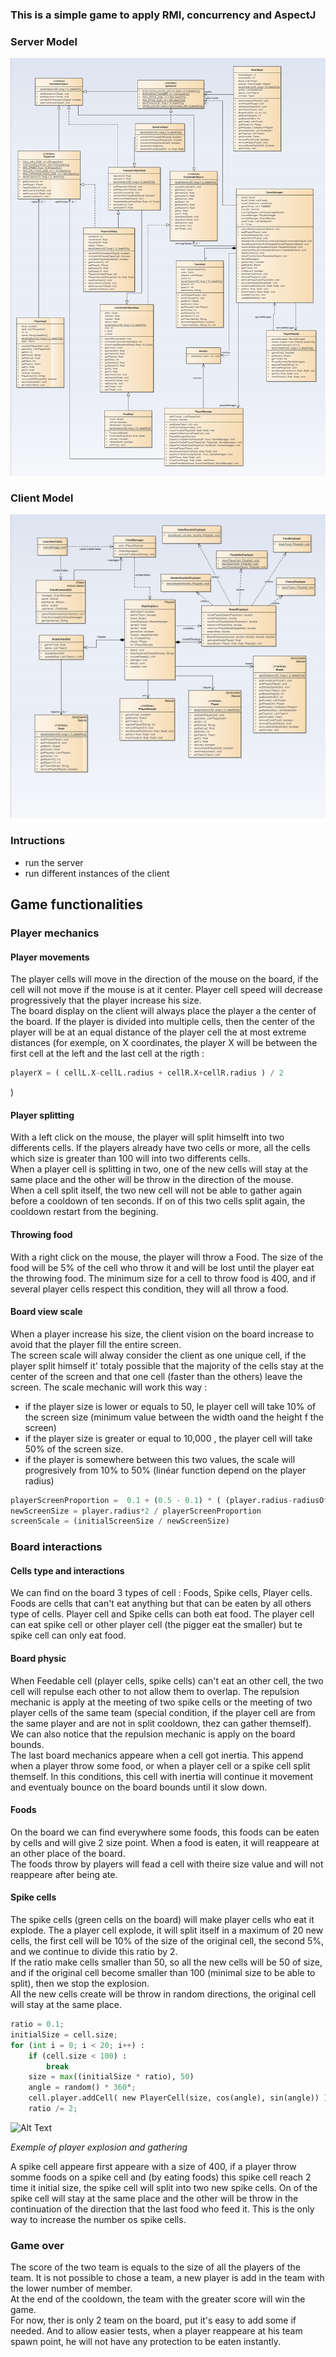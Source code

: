 ### This is a simple game to apply RMI, concurrency and AspectJ



### Server Model

<img src="assets/ServerModel.png">

### Client Model

<img src="assets/ClientModel.png">


### Intructions
- run the server
- run different instances of the client

## Game functionalities

### Player mechanics

#### Player movements

The player cells will move in the direction of the mouse on the board, if the cell will not move if the mouse is at it center. Player cell speed will decrease progressively that the player increase his size.  
The board display on the client will always place the player a the center of the board. If the player is divided into multiple cells, then the center of the player will be at an equal distance of the player cell the at most extreme distances (for exemple, on X coordinates, the player X will be between the first cell at the left and the last cell at the rigth :
```python
playerX = ( cellL.X-cellL.radius + cellR.X+cellR.radius ) / 2
```
)

#### Player splitting

With a left click on the mouse, the player will split himselft into two differents cells. If the players already have two cells or more, all the cells which size is greater than 100 will into two differents cells.  
When a player cell is splitting in two, one of the new cells will stay at the same place and the other will be throw in the direction of the mouse.  
When a cell split itself, the two new cell will not be able to gather again before a cooldown of ten seconds. If on of this two cells split again, the cooldown restart from the begining.

#### Throwing food

With a right click on the mouse, the player will throw a Food. The size of the food will be 5% of the cell who throw it and will be lost until the player eat the throwing food. The minimum size for a cell to throw food is 400, and if several player cells respect this condition, they will all throw a food.

#### Board view scale

When a player increase his size, the client vision on the board increase to avoid that the player fill the entire screen.  
The screen scale will alway consider the client as one unique cell, if the player split himself it' totaly possible that the majority of the cells stay at the center of the screen and that one cell (faster than the others) leave the screen.
The scale mechanic will work this way :
- if the player size is lower or equals to 50, le player cell will take 10% of the screen size (minimum value between the width oand the height f the screen)
- if the player size is greater or equal to 10,000 , the player cell will take 50% of the screen size.
- if the player is somewhere between this two values, the scale will progresively from 10% to 50% (linéar function depend on the player radius)  
```python
playerScreenProportion =  0.1 + (0.5 - 0.1) * ( (player.radius-radiusOf(50)) / radiusOf(10000))
newScreenSize = player.radius*2 / playerScreenProportion
screenScale = (initialScreenSize / newScreenSize)
```

### Board interactions

#### Cells type and interactions

We can find on the board 3 types of cell : Foods, Spike cells, Player cells.
Foods are cells that can't eat anything but that can be eaten by all others type of cells.
Player cell and Spike cells can both eat food. The player cell can eat spike cell or other player cell (the pigger eat the smaller) but te spike cell can only eat food.  

#### Board physic

When Feedable cell (player cells, spike cells) can't eat an other cell, the two cell will repulse each other to not allow them to overlap. The repulsion mechanic is apply at the meeting of two spike cells or the meeting of two player cells of the same team (special condition, if the player cell are from the same player and are not in split cooldown, thez can gather themself).  
We can also notice that the repulsion mechanic is apply on the board bounds.  
The last board mechanics appeare when a cell got inertia. This append when a player throw some food, or when a player cell or a spike cell split themself. In this conditions, this cell with inertia will continue it movement and eventualy bounce on the board bounds until it slow down.

#### Foods

On the board we can find everywhere some foods, this foods can be eaten by cells and will give 2 size point. When a food is eaten, it will reappeare at an other place of the board.  
The foods throw by players will fead a cell with theire size value and will not reappeare after being ate.

#### Spike cells

The spike cells (green cells on the board) will make player cells who eat it explode. The a player cell explode, it will split itself in a maximum of 20 new cells, the first cell will be 10% of the size of the original cell, the second 5%, and we continue to divide this ratio by 2.  
If the ratio make cells smaller than 50, so all the new cells will be 50 of size, and if the original cell become smaller than 100 (minimal size to be able to split), then we stop the explosion.  
All the new cells create will be throw in random directions, the original cell will stay at the same place.

```python
ratio = 0.1;
initialSize = cell.size;
for (int i = 0; i < 20; i++) :
    if (cell.size < 100) :
        break
    size = max((initialSize * ratio), 50)
    angle = random() * 360°;
    cell.player.addCell( new PlayerCell(size, cos(angle), sin(angle)) );
    ratio /= 2;
```
![Alt Text](assets/demo.gif)

*Exemple of player explosion and gathering*

A spike cell appeare first appeare with a size of 400, if a player throw somme foods on a spike cell and (by eating foods) this spike cell reach 2 time it initial size, the spike cell will split into two new spike cells. On of the spike cell will stay at the same place and the other will be throw in the continuation of the direction that the last food who feed it. This is the only way to increase the number os spike cells.

### Game over

The score of the two team is equals to the size of all the players of the team. It is not possible to chose a team, a new player is add in the team with the lower number of member.  
At the end of the cooldown, the team with the greater score will win the game.  
For now, ther is only 2 team on the board, put it's easy to add some if needed. And to allow easier tests, when a player reappeare at his team spawn point, he will not have any protection to be eaten instantly.
